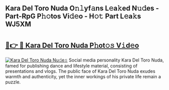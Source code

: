 ## Kara Del Toro Nuda O𝚗𝚕yf𝚊ns L𝚎a𝚔ed N𝚞𝚍es - Part-RpG P𝚑𝚘tos Vi𝚍𝚎o - H𝚘𝚝 Part L𝚎a𝚔s WJ5XM

# <h2><a href="http://kf25tqr.oniu.top/?m=Kara+Del+Toro+Nuda">🔗👉 🔴 Kara Del Toro Nuda P𝚑ot𝚘𝚜 V𝚒d𝚎o</a></h2>

[![Kara Del Toro Nuda Nu𝚍e𝚜](https://i.imgur.com/0qMVB7G.gif)](http://kf25tqr.oniu.top/?m=Kara+Del+Toro+Nuda)
Social media personality Kara Del Toro Nuda, famed for publishing dance and lifestyle material, consisting of presentations and vlogs. The public face of Kara Del Toro Nuda exudes warmth and authenticity, yet the inner workings of his private life remain a puzzle.  

